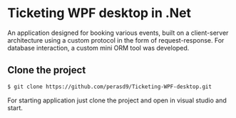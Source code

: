 # Ticketing WPF desktop in .Net

An application designed for booking various events, built on a
client-server architecture using a custom protocol in the form
of request-response. For database interaction, a custom mini ORM tool was developed.

## Clone the project

```bash
$ git clone https://github.com/perasd9/Ticketing-WPF-desktop.git
```

For starting application just clone the project and open in visual studio and start.
